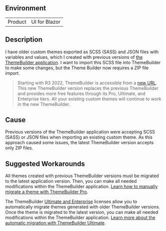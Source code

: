 
## Environment

<table>
<tbody>
<tr>
<td>Product</td>
<td>UI for Blazor</td>
</tr>
</tbody>
</table>

## Description

I have older custom themes exported as SCSS (SASS) and JSON files with variables and values, which I created with previous versions of [the ThemeBuilder application](https://themebuilderapp.telerik.com). I want to import this SCSS file into ThemeBuilder to make some changes, but the Theme Builder now requires a ZIP file import.

> Starting with R3 2022, ThemeBuilder is accessible from a [new URL](https://themebuilderapp.telerik.com). This new ThemeBuilder version replaces the previous ThemeBuilder and provides more free features through its Pro, Ultimate, and Enterprise tiers. All your existing custom themes will continue to work in the new ThemeBuilder.

## Cause

Previous versions of the ThemeBuilder application were accepting SCSS (SASS) or JSON files when importing an existing custom theme. As this approach caused some issues, the latest ThemeBuilder version accepts only ZIP files.

## Suggested Workarounds

All themes created with previous ThemeBuilder versions must be migrated to the latest application version. Then, you can make all needed modifications within the ThemeBuilder application. [Learn how to manually migrate a theme with ThemeBuilder Pro](https://docs.telerik.com/themebuilder/web-app/migrating-projects).

The ThemeBuilder [Ultimate and Enterprise](https://www.telerik.com/themebuilder/pricing) licenses allow you to automatically migrate themes generated with older ThemeBuilder versions. Once the theme is migrated to the latest version, you can make all needed modifications within the ThemeBuilder application. [Learn more about the automatic migration with ThemeBuilder Ultimate](https://docs.telerik.com/themebuilder/web-app/automatic-migrations).
